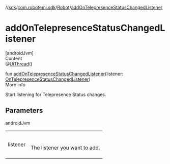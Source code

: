 //[sdk](../../../index.md)/[com.robotemi.sdk](../index.md)/[Robot](index.md)/[addOnTelepresenceStatusChangedListener](add-on-telepresence-status-changed-listener.md)



# addOnTelepresenceStatusChangedListener  
[androidJvm]  
Content  
@[UiThread](https://developer.android.com/reference/kotlin/androidx/annotation/UiThread.html)()  
  
fun [addOnTelepresenceStatusChangedListener](add-on-telepresence-status-changed-listener.md)(listener: [OnTelepresenceStatusChangedListener](../../com.robotemi.sdk.listeners/-on-telepresence-status-changed-listener/index.md))  
More info  


Start listening for Telepresence Status changes.



## Parameters  
  
androidJvm  
  
| | |
|---|---|
| <a name="com.robotemi.sdk/Robot/addOnTelepresenceStatusChangedListener/#com.robotemi.sdk.listeners.OnTelepresenceStatusChangedListener/PointingToDeclaration/"></a>listener| <a name="com.robotemi.sdk/Robot/addOnTelepresenceStatusChangedListener/#com.robotemi.sdk.listeners.OnTelepresenceStatusChangedListener/PointingToDeclaration/"></a><br><br>The listener you want to add.<br><br>|
  
  



